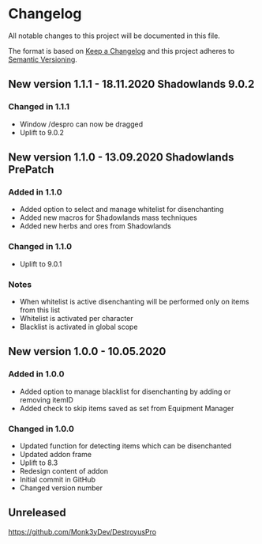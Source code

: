 # Changelog

All notable changes to this project will be documented in this file.

The format is based on [Keep a Changelog](http://keepachangelog.com/en/1.0.0/)
and this project adheres to [Semantic Versioning](http://semver.org/spec/v2.0.0.html).

## New version 1.1.1 - 18.11.2020 Shadowlands 9.0.2

### Changed in 1.1.1

- Window /despro can now be dragged
- Uplift to 9.0.2

## New version 1.1.0 - 13.09.2020 Shadowlands PrePatch

### Added in 1.1.0

- Added option to select and manage whitelist for disenchanting
- Added new macros for Shadowlands mass techniques
- Added new herbs and ores from Shadowlands

### Changed in 1.1.0

- Uplift to 9.0.1

### Notes

- When whitelist is active disenchanting will be performed only on items from this list
- Whitelist is activated per character
- Blacklist is activated in global scope

## New version 1.0.0 - 10.05.2020

### Added in 1.0.0

- Added option to manage blacklist for disenchanting by adding or removing itemID
- Added check to skip items saved as set from Equipment Manager

### Changed in 1.0.0

- Updated function for detecting items which can be disenchanted
- Updated addon frame
- Uplift to 8.3
- Redesign content of addon
- Initial commit in GitHub
- Changed version number

## Unreleased

<https://github.com/Monk3yDev/DestroyusPro>
